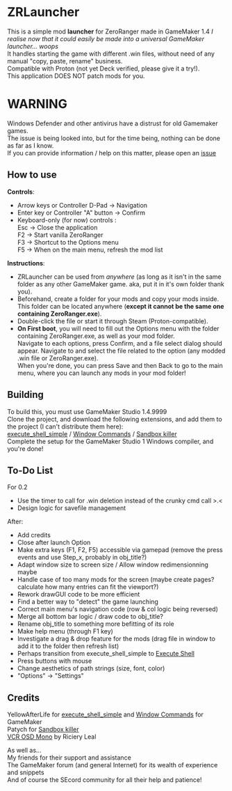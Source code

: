 # ZRLauncher
This is a simple mod **launcher** for ZeroRanger made in GameMaker 1.4
*I realise now that it could easily be made into a universal GameMaker launcher... woops*  
It handles starting the game with different .win files, without need of any manual "copy, paste, rename" business.  
Compatible with Proton (not yet Deck verified, please give it a try!).  
This application DOES NOT patch mods for you.  

# WARNING
Windows Defender and other antivirus have a distrust for old Gamemaker games.  
The issue is being looked into, but for the time being, nothing can be done as far as I know.  
If you can provide information / help on this matter, please open an [issue](https://github.com/somebirby/ZRLauncher/issues)  

## How to use
**Controls**:
- Arrow keys or Controller D-Pad -> Navigation  
- Enter key or Controller "A" button -> Confirm  
- Keyboard-only (for now) controls :  
Esc -> Close the application  
F2 -> Start vanilla ZeroRanger  
F3 -> Shortcut to the Options menu  
F5 -> When on the main menu, refresh the mod list  

**Instructions**:
- ZRLauncher can be used from *anywhere* (as long as it isn't in the same folder as any other GameMaker game. aka, put it in it's own folder thank you).  
- Beforehand, create a folder for your mods and copy your mods inside. This folder can be located anywhere (**except it cannot be the same one containing ZeroRanger.exe**).  
- Double-click the file or start it through Steam (Proton-compatible).  
- **On First boot**, you will need to fill out the Options menu with the folder containing ZeroRanger.exe, as well as your mod folder.  
Navigate to each options, press Confirm, and a file select dialog should appear. Navigate to and select the file related to the option (any modded .win file or ZeroRanger.exe).  
When you're done, you can press Save and then Back to go to the main menu, where you can launch any mods in your mod folder!  

## Building
To build this, you must use GameMaker Studio 1.4.9999    
Clone the project, and download the following extensions, and add them to the project (I can't distribute them here):  
[execute_shell_simple](https://yellowafterlife.itch.io/gamemaker-execute-shell-simple) / [Window Commands](https://yellowafterlife.itch.io/gamemaker-window-commands) / [Sandbox killer](https://marketplace.gamemaker.io/assets/5725/sandbox-killer)  
Complete the setup for the GameMaker Studio 1 Windows compiler, and you're done!   

## To-Do List
For 0.2  
- Use the timer to call for .win deletion instead of the crunky cmd call >.<  
- Design logic for savefile management  
  
After:  
- Add credits  
- Close after launch Option  
- Make extra keys (F1, F2, F5) accessible via gamepad (remove the press events and use Step_x, probably in obj_title?)  
- Adapt window size to screen size / Allow window redimensionning maybe  
- Handle case of too many mods for the screen (maybe create pages? calculate how many entries can fit the viewport?)  
- Rework drawGUI code to be more efficient  
- Find a better way to "detect" the game launching  
- Correct main menu's navigation code (row & col logic being reversed)  
- Merge all bottom bar logic / draw code to obj_title?  
- Rename obj_title to something more befitting of its role  
- Make help menu (through F1 key)  
- Investigate a drag & drop feature for the mods (drag file in window to add it to the folder then refresh list)  
- Perhaps transition from execute_shell_simple to [Execute Shell](https://forum.gamemaker.io/index.php?threads/execute-shell--for-windows-macos-and-ubuntu.7145/)  
- Press buttons with mouse  
- Change aesthetics of path strings (size, font, color)  
- "Options" -> "Settings"  

## Credits
YellowAfterLife for [execute_shell_simple](https://yellowafterlife.itch.io/gamemaker-execute-shell-simple) and [Window Commands](https://yellowafterlife.itch.io/gamemaker-window-commands) for GameMaker  
Patych for [Sandbox killer](https://marketplace.gamemaker.io/assets/5725/sandbox-killer)  
[VCR OSD Mono](https://www.dafont.com/vcr-osd-mono.font) by Riciery Leal  
  
As well as...  
My friends for their support and assistance  
The GameMaker forum (and general Internet) for its wealth of experience and snippets  
And of course the SEcord community for all their help and patience!  
